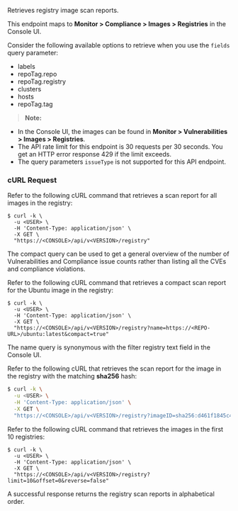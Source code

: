 Retrieves registry image scan reports.

This endpoint maps to **Monitor > Compliance > Images > Registries** in the Console UI.

Consider the following available options to retrieve when you use the `fields` query parameter:
- labels
- repoTag.repo
- repoTag.registry
- clusters
- hosts
- repoTag.tag

> **Note:** 
  * In the Console UI, the images can be found in **Monitor > Vulnerabilities > Images > Registries**.
  * The API rate limit for this endpoint is 30 requests per 30 seconds. You get an HTTP error response 429 if the limit exceeds.
  * The query parameters `issueType` is not supported for this API endpoint.


### cURL Request

Refer to the following cURL command that retrieves a scan report for all images in the registry:

```
$ curl -k \
  -u <USER> \
  -H 'Content-Type: application/json' \
  -X GET \
  "https://<CONSOLE>/api/v<VERSION>/registry"
```

The compact query can be used to get a general overview of the number of Vulnerabilities and Compliance issue counts rather than listing all the CVEs and compliance violations.

Refer to the following cURL command that retrieves a compact scan report for the Ubuntu image in the registry:

```
$ curl -k \
  -u <USER> \
  -H 'Content-Type: application/json' \
  -X GET \
  "https://<CONSOLE>/api/v<VERSION>/registry?name=https://<REPO-URL>/ubuntu:latest&compact=true"
```
The name query is synonymous with the filter registry text field in the Console UI.

Refer to the following cURL that retrieves the scan report for the image in the registry with the matching **sha256** hash:

```bash
$ curl -k \
  -u <USER> \
  -H 'Content-Type: application/json' \
  -X GET \
  "https://<CONSOLE>/api/v<VERSION>/registry?imageID=sha256:d461f1845c43105d7d686a9cfca9d73b0272b1dcd0381bf105276c978cb02832"
```

Refer to the following cURL command that retrieves the images in the first 10 registries:

```
$ curl -k \
  -u <USER> \
  -H 'Content-Type: application/json' \
  -X GET \
  "https://<CONSOLE>/api/v<VERSION>/registry?limit=10&offset=0&reverse=false"
```

A successful response returns the registry scan reports in alphabetical order.
